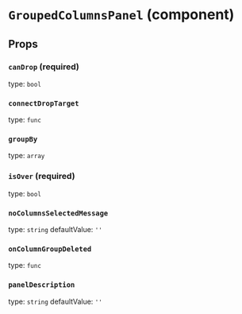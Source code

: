 `GroupedColumnsPanel` (component)
=================================



Props
-----

### `canDrop` (required)

type: `bool`


### `connectDropTarget`

type: `func`


### `groupBy`

type: `array`


### `isOver` (required)

type: `bool`


### `noColumnsSelectedMessage`

type: `string`
defaultValue: `''`


### `onColumnGroupDeleted`

type: `func`


### `panelDescription`

type: `string`
defaultValue: `''`

